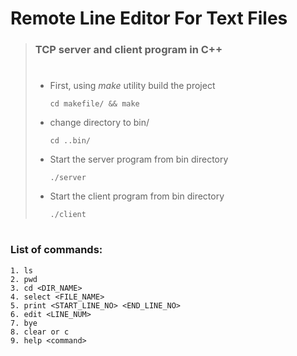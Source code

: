 # Remote Line Editor For Text Files

> ### TCP server and client program in C++
> # 
> 
> - First, using *make* utility build the project
> 
>       cd makefile/ && make
> 
> - change directory to bin/
> 
>       cd ..bin/
> 
> - Start the server program from bin directory
> 
>       ./server
>       
> - Start the client program from bin directory
> 
>       ./client
>       
> #

### List of commands:
    1. ls
    2. pwd
    3. cd <DIR_NAME>
    4. select <FILE_NAME>
    5. print <START_LINE_NO> <END_LINE_NO>
    6. edit <LINE_NUM>
    7. bye
    8. clear or c
    9. help <command>

